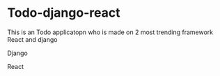 # Todo-django-react
This is an Todo applicatopn who is made on 2 most trending framework React and django 

Django

React
